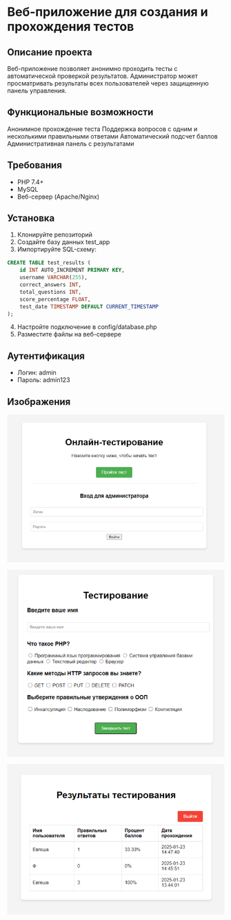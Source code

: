 # Веб-приложение для создания и прохождения тестов
## Описание проекта
Веб-приложение позволяет анонимно проходить тесты с автоматической проверкой результатов. Администратор может просматривать результаты всех пользователей через защищенную панель управления.
## Функциональные возможности

Анонимное прохождение теста
Поддержка вопросов с одним и несколькими правильными ответами
Автоматический подсчет баллов
Административная панель с результатами

## Требования

- PHP 7.4+
- MySQL
- Веб-сервер (Apache/Nginx)

## Установка

1. Клонируйте репозиторий
2. Создайте базу данных test_app
3. Импортируйте SQL-схему:

```sql
CREATE TABLE test_results (
    id INT AUTO_INCREMENT PRIMARY KEY,
    username VARCHAR(255),
    correct_answers INT,
    total_questions INT,
    score_percentage FLOAT,
    test_date TIMESTAMP DEFAULT CURRENT_TIMESTAMP
);
```

4. Настройте подключение в config/database.php
5. Разместите файлы на веб-сервере

## Аутентификация

- Логин: admin
- Пароль: admin123

## Изображения
![Страница логина](img/login.png)

![Страница тестов](img/test.png)

![Страница просмотра результатов](img/results.png)